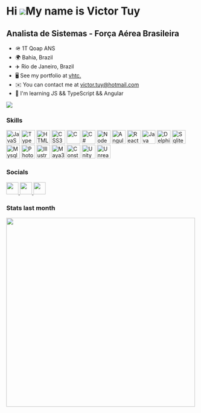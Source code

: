 Hi ![](https://user-images.githubusercontent.com/18350557/176309783-0785949b-9127-417c-8b55-ab5a4333674e.gif)My name is Victor Tuy
===========================================================================================================================================

Analista de Sistemas - Força Aérea Brasileira
---------------------------------------------

* 🪖  1T Qoap ANS
* 🌍  Bahia, Brazil
* ✈️  Rio de Janeiro, Brazil
* 🖥️  See my portfolio at [vhtc.](https://vhtc.netlify.app/)
* ✉️  You can contact me at [victor.tuy@hotmail.com](mailto:victor.tuy@hotmail.com)
* 🧠  I'm learning JS && TypeScript && Angular

<a href="https://www.github.com/vhtc" target="_blank" rel="noreferrer"><img
src="https://img.shields.io/github/followers/vhtc?logo=github&style=for-the-badge&color=0891b2&labelColor=1c1917" /></a>

### Skills

<p align="left">
  <a href="#" target="_blank" rel="noreferrer"><img src="https://raw.githubusercontent.com/danielcranney/readme-generator/main/public/icons/skills/javascript-colored.svg" width="36" height="36" alt="JavaScript" /></a>
  <a href="#" target="_blank" rel="noreferrer"><img src="https://raw.githubusercontent.com/danielcranney/readme-generator/main/public/icons/skills/typescript-colored.svg" width="36" height="36" alt="TypeScript" /></a>
  <a href="#" target="_blank" rel="noreferrer"><img src="https://raw.githubusercontent.com/danielcranney/readme-generator/main/public/icons/skills/html5-colored.svg" width="36" height="36" alt="HTML5" /></a>
  <a href="#" target="_blank" rel="noreferrer"><img src="https://raw.githubusercontent.com/danielcranney/readme-generator/main/public/icons/skills/css3-colored.svg" width="36" height="36" alt="CSS3" /></a>
  <a href="#" target="_blank" rel="noreferrer"><img src="https://raw.githubusercontent.com/danielcranney/readme-generator/main/public/icons/skills/c-colored.svg" width="36" height="36" alt="C" /></a>
  <a href="#" target="_blank" rel="noreferrer"><img src="https://raw.githubusercontent.com/danielcranney/readme-generator/main/public/icons/skills/csharp-colored.svg" width="36" height="36" alt="C#" /></a>
  <a href="#" target="_blank" rel="noreferrer"><img src="https://raw.githubusercontent.com/danielcranney/readme-generator/main/public/icons/skills/nodejs-colored.svg" width="36" height="36" alt="NodeJS" /></a>
  <a href="#" target="_blank" rel="noreferrer"><img src="https://raw.githubusercontent.com/danielcranney/readme-generator/main/public/icons/skills/angularjs-colored.svg" width="36" height="36" alt="AngularJS" /></a>
  <a href="#" target="_blank" rel="noreferrer"><img src="https://raw.githubusercontent.com/danielcranney/readme-generator/main/public/icons/skills/react-colored.svg" width="36" height="36" alt="ReactJS" /></a>
  <a href="#" target="_blank" rel="noreferrer"><img src="https://raw.githubusercontent.com/danielcranney/readme-generator/main/public/icons/skills/java-colored.svg" width="36" height="36" alt="Java" /></a>
  <a href="#" target="_blank" rel="noreferrer"><img src="https://crack4all.com/wp-content/uploads/2017/11/4ad54758b77c22ab58728ea0d561a9c9.png" width="36" height="36" alt="Delphi7" /></a>
  <a href="#" target="_blank" rel="noreferrer"><img src="https://vhtc.netlify.app/softwares/sqlite.png" width="36" height="36" alt="Sqlite" /></a>
  <a href="#" target="_blank" rel="noreferrer"><img src="https://raw.githubusercontent.com/danielcranney/readme-generator/main/public/icons/skills/mysql-colored.svg" width="36" height="36" alt="Mysql" /></a>
  <a href="#" target="_blank" rel="noreferrer"><img src="https://raw.githubusercontent.com/danielcranney/readme-generator/main/public/icons/skills/photoshop-colored.svg" width="36" height="36" alt="Photoshop" /></a>
  <a href="#" target="_blank" rel="noreferrer"><img src="https://raw.githubusercontent.com/danielcranney/readme-generator/main/public/icons/skills/illustrator-colored.svg" width="36" height="36" alt="Illustrator" /></a>
  <a href="#" target="_blank" rel="noreferrer"><img src="https://vhtc.netlify.app/softwares/maya.png" width="36" height="36" alt="Maya3d" /></a>
  <a href="#" target="_blank" rel="noreferrer"><img src="https://vhtc.netlify.app/softwares/construct.png" width="36" height="36" alt="Construct2" /></a>
  <a href="#" target="_blank" rel="noreferrer"><img src="https://uxwing.com/wp-content/themes/uxwing/download/brands-and-social-media/unity-game-engine-icon.png" width="36" height="36" alt="Unity" /></a>
  <a href="#" target="_blank" rel="noreferrer"><img src="https://vhtc.netlify.app/softwares/unreal.png" width="36" height="36" alt="Unreal" /></a>
  </p>

### Socials

<p align="left"> 
  <a href="https://www.github.com/vhtc" target="_blank" rel="noreferrer"> <picture> <source media="(prefers-color-scheme: dark)" srcset="https://raw.githubusercontent.com/danielcranney/readme-generator/main/public/icons/socials/github-dark.svg" /> <source media="(prefers-color-scheme: light)" srcset="https://raw.githubusercontent.com/danielcranney/readme-generator/main/public/icons/socials/github.svg"/><img src="https://raw.githubusercontent.com/danielcranney/readme-generator/main/public/icons/socials/github.svg" width="32" height="32" /> </picture></a>
  <a href="http://www.instagram.com/v.h.t.c" target="_blank" rel="noreferrer"> <picture> <source media="(prefers-color-scheme: dark)" srcset="https://uxwing.com/wp-content/themes/uxwing/download/brands-and-social-media/instagram-white-icon.png" /> <source media="(prefers-color-scheme: light)" srcset="https://raw.githubusercontent.com/danielcranney/readme-generator/main/public/icons/socials/instagram.svg" /> <img src="https://raw.githubusercontent.com/danielcranney/readme-generator/main/public/icons/socials/instagram.svg" width="32" height="32" /> </picture> </a> 
  <a href="https://www.linkedin.com/in/tuyvhtc" target="_blank" rel="noreferrer"> <picture> <source media="(prefers-color-scheme: dark)" srcset="https://raw.githubusercontent.com/danielcranney/readme-generator/main/public/icons/socials/linkedin-dark.svg" /> <source media="(prefers-color-scheme: light)" srcset="https://raw.githubusercontent.com/danielcranney/readme-generator/main/public/icons/socials/linkedin.svg" /> <img src="https://raw.githubusercontent.com/danielcranney/readme-generator/main/public/icons/socials/linkedin.svg" width="32" height="32" /> </picture> </a>
  </p>

### Stats last month
<img style='width:500px;' src="https://wakatime.com/share/@vhtc/bfaf4f1d-190d-4c0e-92e8-5bb5efd103e7.svg">
